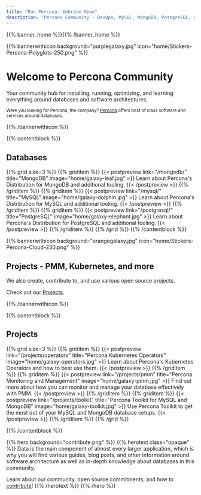```yaml
---
title: "Run Percona: Embrace Open"
description: "Percona Community - DevOps, MySQL, MongoDB, PostgreSQL, and more"
---
```



{{% banner_home  %}}{{% /banner_home %}}

{{% bannerwithicon background="purplegalaxy.jpg" icon="home/Stickers-Percona-Polyglots-250.png" %}}

<h1>Welcome to Percona Community</h1>

Your community hub for installing, running, optimizing, and learning everything around databases and software architectures.

<small>Were you looking for Percona, the company? [Percona](https://percona.com/) offers best of class software and services around databases.</small>

{{% /bannerwithicon %}}

{{% contentblock %}}

## Databases

{{% grid size=3 %}}
{{% griditem %}}
{{< postpreview link="/mongodb/" title="MongoDB" image="home/galaxy-leaf.jpg" >}}
Learn about Percona's Distribution for MongoDB and additional tooling.
{{< /postpreview >}}
{{% /griditem %}}
{{% griditem %}}
{{< postpreview link="/mysql/" title="MySQL" image="home/galaxy-dolphin.jpg" >}}
Learn about Percona's Distribution for MySQL and additional tooling.
{{< /postpreview >}}
{{% /griditem %}}
{{% griditem %}}
{{< postpreview link="/postgresql/" title="PostgreSQL" image="home/galaxy-elephant.jpg" >}}
Learn about Percona's Distribution for PostgreSQL and additional tooling.
{{< /postpreview >}}
{{% /griditem %}}
{{% /grid %}}
{{% /contentblock %}}

{{% bannerwithicon background="orangegalaxy.jpg" icon="home/Stickers-Percona-Cloud-230.png" %}}

## Projects - PMM, Kubernetes, and more

We also create, contribute to, and use various open source projects. 

Check out our [Projects](/projects).

{{% /bannerwithicon %}}

{{% contentblock %}}

## Projects

{{% grid size=3 %}}
{{% griditem %}}
{{< postpreview link="/projects/operators" title="Percona Kubernetes Operators" image="home/galaxy-operators.jpg" >}}
Learn about Percona's Kubernetes Operators and how to best use them.
{{< /postpreview >}}
{{% /griditem %}}
{{% griditem %}}
{{< postpreview link="/projects/pmm" title="Percona Monitoring and Management" image="home/galaxy-pmm.jpg" >}}
Find out more about how you can monitor and manage your database effectively with PMM.
{{< /postpreview >}}
{{% /griditem %}}
{{% griditem %}}
{{< postpreview link="/projects/toolkit" title="Percona Toolkit for MySQL and MongoDB" image="home/galaxy-toolkit.jpg" >}}
Use Percona Toolkit to get the most out of your MySQL and MongoDB database setups.
{{< /postpreview >}}
{{% /griditem %}}
{{% /grid %}}

{{% /contentblock %}}

{{% hero background="contribute.png" %}}
{{% herotext class="opaque" %}}
Data is the main component of almost every larger application, which is why you will find various guides, blog posts, and other information around software architecture as well as in-depth knowledge about databases in this community.

Learn about our community, open source commitments, and how to [contribute](/contribute)!
{{% /herotext %}}
{{% /hero %}}

